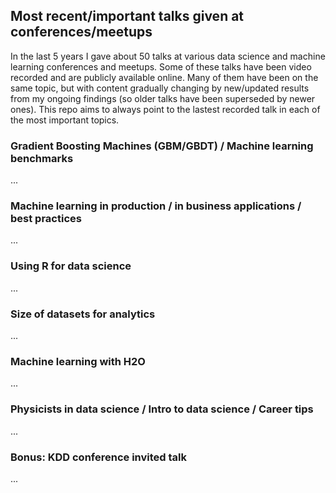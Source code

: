 ## Most recent/important talks given at conferences/meetups

In the last 5 years I gave about 50 talks at various data science and machine learning conferences and meetups. Some of these talks have been video recorded and are publicly available online. Many of them have been on the same topic, but with content gradually changing by new/updated results from my ongoing findings (so older talks have been superseded by newer ones). This repo aims to always point to the lastest recorded talk in each of the most important topics. 


### Gradient Boosting Machines (GBM/GBDT) / Machine learning benchmarks

...


### Machine learning in production / in business applications / best practices

...


### Using R for data science

...


### Size of datasets for analytics

...


### Machine learning with H2O

...


### Physicists in data science / Intro to data science / Career tips

...


### Bonus: KDD conference invited talk

...


